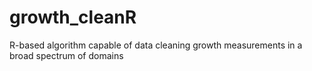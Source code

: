 # growth_cleanR
R-based algorithm capable of data cleaning growth measurements in a broad spectrum of domains
